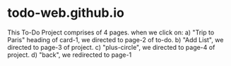 # todo-web.github.io
This To-Do Project comprises of 4 pages.
when we click on:
a) "Trip to Paris" heading of card-1, we directed to page-2 of to-do.
b) "Add List", we directed to page-3 of project.
c) "plus-circle", we directed to page-4 of project.
d) "back", we redirected to page-1
